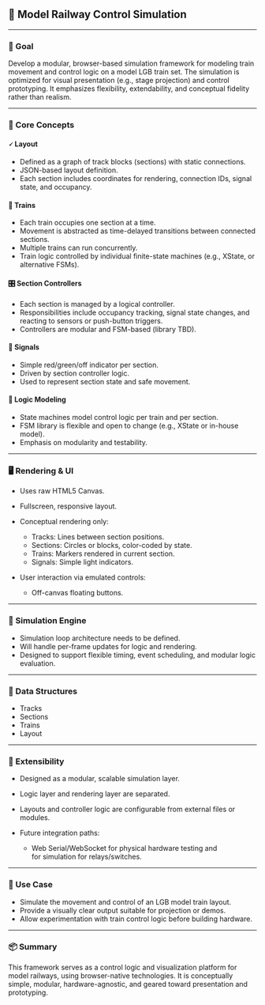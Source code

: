 ## 🚂 Model Railway Control Simulation

---

### 🌟 Goal

Develop a modular, browser-based simulation framework for modeling train movement and control logic on a model LGB train set. The simulation is optimized for visual presentation (e.g., stage projection) and control prototyping. It emphasizes flexibility, extendability, and conceptual fidelity rather than realism.

---

### 🧩 Core Concepts

#### 🗸️ Layout

* Defined as a graph of track blocks (sections) with static connections.
* JSON-based layout definition.
* Each section includes coordinates for rendering, connection IDs, signal state, and occupancy.

#### 🚆 Trains

* Each train occupies one section at a time.
* Movement is abstracted as time-delayed transitions between connected sections.
* Multiple trains can run concurrently.
* Train logic controlled by individual finite-state machines (e.g., XState, or alternative FSMs).

#### 🎛️ Section Controllers

* Each section is managed by a logical controller.
* Responsibilities include occupancy tracking, signal state changes, and reacting to sensors or push-button triggers.
* Controllers are modular and FSM-based (library TBD).

#### 🚦 Signals

* Simple red/green/off indicator per section.
* Driven by section controller logic.
* Used to represent section state and safe movement.

#### 🧠 Logic Modeling

* State machines model control logic per train and per section.
* FSM library is flexible and open to change (e.g., XState or in-house model).
* Emphasis on modularity and testability.

---

### 🖥️ Rendering & UI

* Uses raw HTML5 Canvas.
* Fullscreen, responsive layout.
* Conceptual rendering only:

  * Tracks: Lines between section positions.
  * Sections: Circles or blocks, color-coded by state.
  * Trains: Markers rendered in current section.
  * Signals: Simple light indicators.
* User interaction via emulated controls:

  * Off-canvas floating buttons.

---

### 🔁 Simulation Engine

* Simulation loop architecture needs to be defined.
* Will handle per-frame updates for logic and rendering.
* Designed to support flexible timing, event scheduling, and modular logic evaluation.

---

### 📄 Data Structures 

* Tracks
* Sections
* Trains
* Layout

---

### 🔧 Extensibility

* Designed as a modular, scalable simulation layer.
* Logic layer and rendering layer are separated.
* Layouts and controller logic are configurable from external files or modules.
* Future integration paths:

  * Web Serial/WebSocket for physical hardware testing and for simulation for relays/switches.

---

### 🧪 Use Case

* Simulate the movement and control of an LGB model train layout.
* Provide a visually clear output suitable for projection or demos.
* Allow experimentation with train control logic before building hardware.

---

### 📦 Summary

This framework serves as a control logic and visualization platform for model railways, using browser-native technologies. It is conceptually simple, modular, hardware-agnostic, and geared toward presentation and prototyping.
